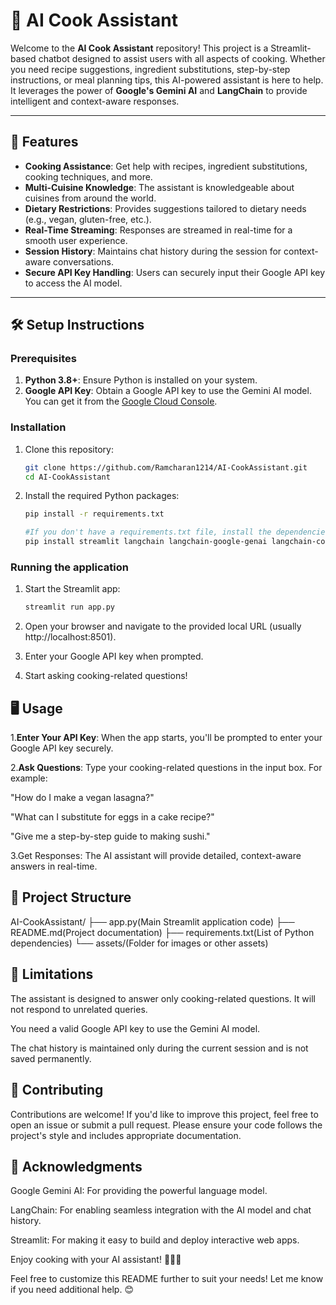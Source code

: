 # 🍳 AI Cook Assistant

Welcome to the **AI Cook Assistant** repository! This project is a Streamlit-based chatbot designed to assist users with all aspects of cooking. Whether you need recipe suggestions, ingredient substitutions, step-by-step instructions, or meal planning tips, this AI-powered assistant is here to help. It leverages the power of **Google's Gemini AI** and **LangChain** to provide intelligent and context-aware responses.

---

## 🚀 Features

- **Cooking Assistance**: Get help with recipes, ingredient substitutions, cooking techniques, and more.
- **Multi-Cuisine Knowledge**: The assistant is knowledgeable about cuisines from around the world.
- **Dietary Restrictions**: Provides suggestions tailored to dietary needs (e.g., vegan, gluten-free, etc.).
- **Real-Time Streaming**: Responses are streamed in real-time for a smooth user experience.
- **Session History**: Maintains chat history during the session for context-aware conversations.
- **Secure API Key Handling**: Users can securely input their Google API key to access the AI model.

---

## 🛠️ Setup Instructions

### Prerequisites
1. **Python 3.8+**: Ensure Python is installed on your system.
2. **Google API Key**: Obtain a Google API key to use the Gemini AI model. You can get it from the [Google Cloud Console](https://console.cloud.google.com/).

### Installation
1. Clone this repository:
   ```bash
   git clone https://github.com/Ramcharan1214/AI-CookAssistant.git
   cd AI-CookAssistant
2. Install the required Python packages:
   ```bash
   pip install -r requirements.txt
   
   #If you don't have a requirements.txt file, install the dependencies manually:
   pip install streamlit langchain langchain-google-genai langchain-core


 ### Running the application
1. Start the Streamlit app:
   ```bash
   streamlit run app.py

2. Open your browser and navigate to the provided local URL (usually http://localhost:8501).

3. Enter your Google API key when prompted.

4. Start asking cooking-related questions!

## 🖥️ Usage


1.**Enter Your API Key**: When the app starts, you'll be prompted to enter your Google API key securely.

2.**Ask Questions**: Type your cooking-related questions in the input box. For example:

"How do I make a vegan lasagna?"

"What can I substitute for eggs in a cake recipe?"

"Give me a step-by-step guide to making sushi."

 3.Get Responses: The AI assistant will provide detailed, context-aware answers in real-time.
 


## 📂 Project Structure



  AI-CookAssistant/
  ├── app.py(Main Streamlit application code)
  ├── README.md(Project documentation)
  ├── requirements.txt(List of Python dependencies)
  └── assets/(Folder for images or other assets)



## 🛑 Limitations


The assistant is designed to answer only cooking-related questions. It will not respond to unrelated queries.

You need a valid Google API key to use the Gemini AI model.

The chat history is maintained only during the current session and is not saved permanently.




## 🤝 Contributing


Contributions are welcome! If you'd like to improve this project, feel free to open an issue or submit a pull request. Please ensure your code follows the project's style and includes appropriate documentation.



## 🙏 Acknowledgments


Google Gemini AI: For providing the powerful language model.

LangChain: For enabling seamless integration with the AI model and chat history.

Streamlit: For making it easy to build and deploy interactive web apps.

Enjoy cooking with your AI assistant! 🍲👩‍🍳

Feel free to customize this README further to suit your needs! Let me know if you need additional help. 😊
